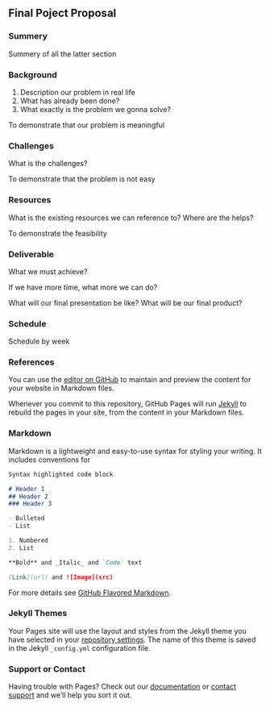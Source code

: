 ## Final Poject Proposal

### Summery

Summery of all the latter section

### Background

1. Description our problem in real life
2. What has already been done?
3. What exactly is the problem we gonna solve?

To demonstrate that our problem is meaningful

### Challenges

What is the challenges?

To demonstrate that the problem is not easy


### Resources

What is the existing resources we can reference to?
Where are the helps?

To demonstrate the feasibility

### Deliverable

What we must achieve?

If we have more time, what more we can do?

What will our final presentation be like?
What will be our final product?

### Schedule

Schedule by week

### References










You can use the [editor on GitHub](https://github.com/MengjinYan/parallel-final-project/edit/master/index.md) to maintain and preview the content for your website in Markdown files.

Whenever you commit to this repository, GitHub Pages will run [Jekyll](https://jekyllrb.com/) to rebuild the pages in your site, from the content in your Markdown files.

### Markdown

Markdown is a lightweight and easy-to-use syntax for styling your writing. It includes conventions for

```markdown
Syntax highlighted code block

# Header 1
## Header 2
### Header 3

- Bulleted
- List

1. Numbered
2. List

**Bold** and _Italic_ and `Code` text

[Link](url) and ![Image](src)
```

For more details see [GitHub Flavored Markdown](https://guides.github.com/features/mastering-markdown/).

### Jekyll Themes

Your Pages site will use the layout and styles from the Jekyll theme you have selected in your [repository settings](https://github.com/MengjinYan/parallel-final-project/settings). The name of this theme is saved in the Jekyll `_config.yml` configuration file.

### Support or Contact

Having trouble with Pages? Check out our [documentation](https://help.github.com/categories/github-pages-basics/) or [contact support](https://github.com/contact) and we’ll help you sort it out.
